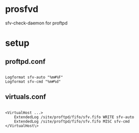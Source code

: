 prosfvd
=======

sfv-check-daemon for proftpd


setup
=====

proftpd.conf
------------
<pre><code>
Logformat sfv-auto "%m#%F"
Logformat sfv-cmd "%m#%d"
</code></pre>

virtuals.conf
-------------
<pre><code>
&lt;VirtualHost ...&gt;
    ExtendedLog /site/proftpd/fifo/sfv.fifo WRITE sfv-auto
    ExtendedLog /site/proftpd/fifo/sfv.fifo MISC sfv-cmd
&lt;/VirtualHost\&gt;
</code></pre>
